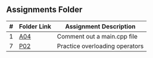##  Assignments Folder

|   #   | Folder Link | Assignment Description |
| :---: | ----------- | ---------------------- |
|  1    |[A04](https://github.com/BishopSwearingen/2143-OOP-Swearingen/blob/main/Assignments/A04/README.md)             |    Comment out a main.cpp file                    |
|   7   |[P02](https://github.com/BishopSwearingen/2143-OOP-Swearingen/blob/main/Assignments/P01/README.md)             | Practice overloading operators |   
